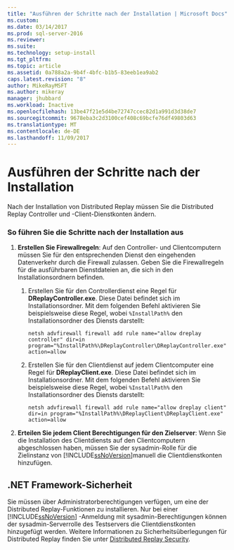 ```yaml
---
title: "Ausführen der Schritte nach der Installation | Microsoft Docs"
ms.custom: 
ms.date: 03/14/2017
ms.prod: sql-server-2016
ms.reviewer: 
ms.suite: 
ms.technology: setup-install
ms.tgt_pltfrm: 
ms.topic: article
ms.assetid: 0a788a2a-9b4f-4bfc-b1b5-83eeb1ea9ab2
caps.latest.revision: "8"
author: MikeRayMSFT
ms.author: mikeray
manager: jhubbard
ms.workload: Inactive
ms.openlocfilehash: 13be47f21e5d4be72747ccec82d1a991d3d38de7
ms.sourcegitcommit: 9678eba3c2d3100cef408c69bcfe76df49803d63
ms.translationtype: MT
ms.contentlocale: de-DE
ms.lasthandoff: 11/09/2017
---
```

# <a name="complete-the-post-installation-steps"></a>Ausführen der Schritte nach der Installation
  Nach der Installation von Distributed Replay müssen Sie die Distributed Replay Controller und -Client-Dienstkonten ändern.  
  
### <a name="to-complete-the-post-installation-steps"></a>So führen Sie die Schritte nach der Installation aus  
  
1.  **Erstellen Sie Firewallregeln**: Auf den Controller- und Clientcomputern müssen Sie für den entsprechenden Dienst den eingehenden Datenverkehr durch die Firewall zulassen. Geben Sie die Firewallregeln für die ausführbaren Dienstdateien an, die sich in den Installationsordnern befinden.  
  
    1.  Erstellen Sie für den Controllerdienst eine Regel für **DReplayController.exe**. Diese Datei befindet sich im Installationsordner. Mit dem folgenden Befehl aktivieren Sie beispielsweise diese Regel, wobei `%InstallPath%` den Installationsordner des Diensts darstellt:  
  
         `netsh advfirewall firewall add rule name="allow dreplay controller" dir=in program="%InstallPath%\DReplayController\DReplayController.exe" action=allow`  
  
    2.  Erstellen Sie für den Clientdienst auf jedem Clientcomputer eine Regel für **DReplayClient.exe**. Diese Datei befindet sich im Installationsordner. Mit dem folgenden Befehl aktivieren Sie beispielsweise diese Regel, wobei `%InstallPath%` den Installationsordner des Diensts darstellt:  
  
         `netsh advfirewall firewall add rule name="allow dreplay client" dir=in program="%InstallPath%\DReplayClient\DReplayClient.exe" action=allow`  
  
2.  **Erteilen Sie jedem Client Berechtigungen für den Zielserver**: Wenn Sie die Installation des Clientdiensts auf den Clientcomputern abgeschlossen haben, müssen Sie der sysadmin-Rolle für die Zielinstanz von [!INCLUDE[ssNoVersion](../../includes/ssnoversion-md.md)]manuell die Clientdienstkonten hinzufügen.  
  
## <a name="net-framework-security"></a>.NET Framework-Sicherheit  
 Sie müssen über Administratorberechtigungen verfügen, um eine der Distributed Replay-Funktionen zu installieren. Nur bei einer [!INCLUDE[ssNoVersion](../../includes/ssnoversion-md.md)] -Anmeldung mit sysadmin-Berechtigungen können der sysadmin-Serverrolle des Testservers die Clientdienstkonten hinzugefügt werden. Weitere Informationen zu Sicherheitsüberlegungen für Distributed Replay finden Sie unter [Distributed Replay Security](../../tools/distributed-replay/distributed-replay-security.md).  
  
  
